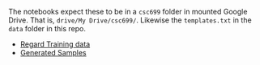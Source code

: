 The notebooks expect these to be in a `csc699` folder in mounted Google Drive. That is, `drive/My Drive/csc699/`. Likewise the `templates.txt` in the `data` folder in this repo.

* [Regard Training data](https://drive.google.com/file/d/1yxwh6LGK-oGyQ633S4o2cDgxQYHT-zkk/view?usp=sharing)
* [Generated Samples](https://drive.google.com/file/d/1EmCUndlxsrFcpzKta-pbVRrDTucYTH2H/view?usp=sharing)
